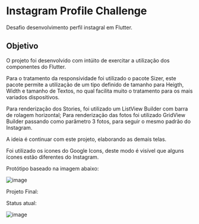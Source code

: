 # Instagram Profile Challenge

Desafio desenvolvimento perfil instagral em Flutter.

## Objetivo

O projeto foi desenvolvido com intúito de exercitar a utilização dos componentes do Flutter.

Para o tratamento da responsividade foi utilizado o pacote Sizer, este pacote permite a utilização de um tipo definido de tamanho para Heigth, Width e tamanho de Textos, no qual facilita muito o tratamento para os mais variados dispositivos.

Para renderização dos Stories, foi utilizado um ListView Builder com barra de rolagem horizontal;
Para renderização das fotos foi utilizado GridView Builder passando como parâmetro 3 fotos, para seguir o mesmo padrão do Instagram.

A ideia é continuar com este projeto, elaborando as demais telas.

Foi utilizado os icones do Google Icons, deste modo é visível que alguns ícones estão diferentes do Instagram.


Protótipo baseado na imagem abaixo:

![image](https://user-images.githubusercontent.com/34586977/145270555-9947b401-d056-4a49-a51d-4742e27e26f9.png)


Projeto Final:

Status atual:

![image](https://user-images.githubusercontent.com/34586977/145270450-6387f11b-47a4-4356-a5ce-429b176bbe4a.png)
